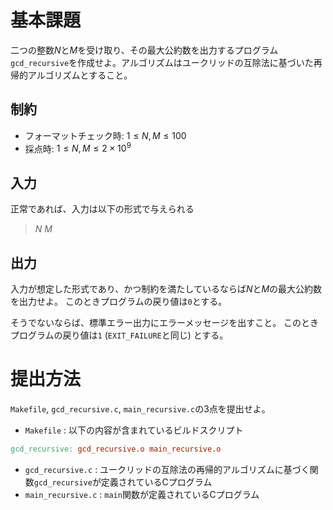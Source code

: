 # 基本課題
二つの整数$N$と$M$を受け取り、その最大公約数を出力するプログラム`gcd_recursive`を作成せよ。アルゴリズムはユークリッドの互除法に基づいた再帰的アルゴリズムとすること。

## 制約
* フォーマットチェック時: $1 \leq N,M \leq 100$
* 採点時: $1 \leq N,M \leq 2\times10^{9}$

## 入力
正常であれば、入力は以下の形式で与えられる

>
> $N$ $M$
>

## 出力
入力が想定した形式であり、かつ制約を満たしているならば$N$と$M$の最大公約数を出力せよ。
このときプログラムの戻り値は`0`とする。

そうでないならば、標準エラー出力にエラーメッセージを出すこと。
このときプログラムの戻り値は`1` (`EXIT_FAILURE`と同じ) とする。

# 提出方法
`Makefile`, `gcd_recursive.c`, `main_recursive.c`の3点を提出せよ。
* `Makefile` : 以下の内容が含まれているビルドスクリプト
```Makefile
gcd_recursive: gcd_recursive.o main_recursive.o
```
* `gcd_recursive.c` : ユークリッドの互除法の再帰的アルゴリズムに基づく関数`gcd_recursive`が定義されているCプログラム
* `main_recursive.c` : `main`関数が定義されているCプログラム
